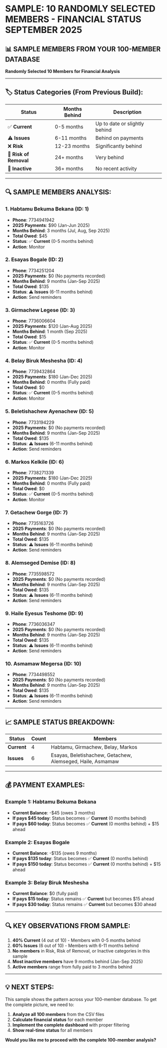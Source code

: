 # SAMPLE: 10 RANDOMLY SELECTED MEMBERS - FINANCIAL STATUS SEPTEMBER 2025

## 📊 **SAMPLE MEMBERS FROM YOUR 100-MEMBER DATABASE**

**Randomly Selected 10 Members for Financial Analysis**

---

## 🏷️ **Status Categories (From Previous Build):**

| Status | Months Behind | Description |
|--------|---------------|-------------|
| ✅ **Current** | 0-5 months | Up to date or slightly behind |
| ⚠️ **Issues** | 6-11 months | Behind on payments |
| ❌ **Risk** | 12-23 months | Significantly behind |
| 🚨 **Risk of Removal** | 24+ months | Very behind |
| 🚫 **Inactive** | 36+ months | No recent activity |

---

## 🔍 **SAMPLE MEMBERS ANALYSIS:**

### **1. Habtamu Bekuma Bekana (ID: 1)**
- **Phone**: 7734941942
- **2025 Payments**: $90 (Jan-Jun 2025)
- **Months Behind**: 3 months (Jul, Aug, Sep 2025)
- **Total Owed**: $45
- **Status**: ✅ **Current** (0-5 months behind)
- **Action**: Monitor

### **2. Esayas Bogale (ID: 2)**
- **Phone**: 7734251204
- **2025 Payments**: $0 (No payments recorded)
- **Months Behind**: 9 months (Jan-Sep 2025)
- **Total Owed**: $135
- **Status**: ⚠️ **Issues** (6-11 months behind)
- **Action**: Send reminders

### **3. Girmachew Legese (ID: 3)**
- **Phone**: 7736006604
- **2025 Payments**: $120 (Jan-Aug 2025)
- **Months Behind**: 1 month (Sep 2025)
- **Total Owed**: $15
- **Status**: ✅ **Current** (0-5 months behind)
- **Action**: Monitor

### **4. Belay Biruk Meshesha (ID: 4)**
- **Phone**: 7739432864
- **2025 Payments**: $180 (Jan-Dec 2025)
- **Months Behind**: 0 months (Fully paid)
- **Total Owed**: $0
- **Status**: ✅ **Current** (0-5 months behind)
- **Action**: Monitor

### **5. Beletishachew Ayenachew (ID: 5)**
- **Phone**: 7733194229
- **2025 Payments**: $0 (No payments recorded)
- **Months Behind**: 9 months (Jan-Sep 2025)
- **Total Owed**: $135
- **Status**: ⚠️ **Issues** (6-11 months behind)
- **Action**: Send reminders

### **6. Markos Kelkile (ID: 6)**
- **Phone**: 7738271339
- **2025 Payments**: $180 (Jan-Dec 2025)
- **Months Behind**: 0 months (Fully paid)
- **Total Owed**: $0
- **Status**: ✅ **Current** (0-5 months behind)
- **Action**: Monitor

### **7. Getachew Gorge (ID: 7)**
- **Phone**: 7735163726
- **2025 Payments**: $0 (No payments recorded)
- **Months Behind**: 9 months (Jan-Sep 2025)
- **Total Owed**: $135
- **Status**: ⚠️ **Issues** (6-11 months behind)
- **Action**: Send reminders

### **8. Alemseged Demise (ID: 8)**
- **Phone**: 7735598572
- **2025 Payments**: $0 (No payments recorded)
- **Months Behind**: 9 months (Jan-Sep 2025)
- **Total Owed**: $135
- **Status**: ⚠️ **Issues** (6-11 months behind)
- **Action**: Send reminders

### **9. Haile Eyesus Teshome (ID: 9)**
- **Phone**: 7736036347
- **2025 Payments**: $0 (No payments recorded)
- **Months Behind**: 9 months (Jan-Sep 2025)
- **Total Owed**: $135
- **Status**: ⚠️ **Issues** (6-11 months behind)
- **Action**: Send reminders

### **10. Asmamaw Megersa (ID: 10)**
- **Phone**: 7734498552
- **2025 Payments**: $0 (No payments recorded)
- **Months Behind**: 9 months (Jan-Sep 2025)
- **Total Owed**: $135
- **Status**: ⚠️ **Issues** (6-11 months behind)
- **Action**: Send reminders

---

## 📈 **SAMPLE STATUS BREAKDOWN:**

| Status | Count | Members |
|--------|-------|---------|
| **Current** | 4 | Habtamu, Girmachew, Belay, Markos |
| **Issues** | 6 | Esayas, Beletishachew, Getachew, Alemseged, Haile, Asmamaw |

---

## 💰 **PAYMENT EXAMPLES:**

### **Example 1: Habtamu Bekuma Bekana**
- **Current Balance**: -$45 (owes 3 months)
- **If pays $45 today**: Status becomes ✅ **Current** (0 months behind)
- **If pays $60 today**: Status becomes ✅ **Current** (0 months behind) + $15 ahead

### **Example 2: Esayas Bogale**
- **Current Balance**: -$135 (owes 9 months)
- **If pays $135 today**: Status becomes ✅ **Current** (0 months behind)
- **If pays $150 today**: Status becomes ✅ **Current** (0 months behind) + $15 ahead

### **Example 3: Belay Biruk Meshesha**
- **Current Balance**: $0 (fully paid)
- **If pays $15 today**: Status remains ✅ **Current** but becomes $15 ahead
- **If pays $30 today**: Status remains ✅ **Current** but becomes $30 ahead

---

## 🔍 **KEY OBSERVATIONS FROM SAMPLE:**

1. **40% Current** (4 out of 10) - Members with 0-5 months behind
2. **60% Issues** (6 out of 10) - Members with 6-11 months behind
3. **No members** in Risk, Risk of Removal, or Inactive categories in this sample
4. **Most inactive members** have 9 months behind (Jan-Sep 2025)
5. **Active members** range from fully paid to 3 months behind

---

## 💡 **NEXT STEPS:**

This sample shows the pattern across your 100-member database. To get the complete picture, we need to:

1. **Analyze all 100 members** from the CSV files
2. **Calculate financial status** for each member
3. **Implement the complete dashboard** with proper filtering
4. **Show real-time status** for all members

**Would you like me to proceed with the complete 100-member analysis?**
